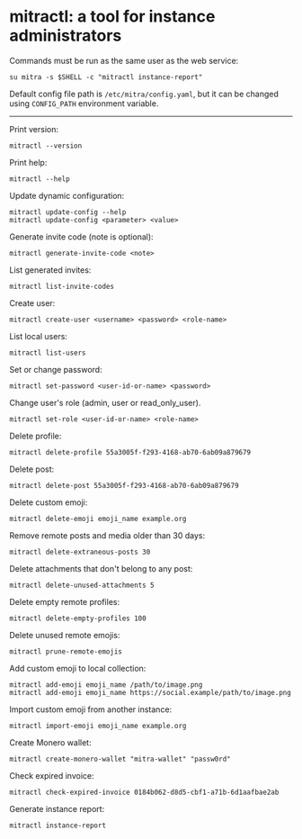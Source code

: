 # mitractl: a tool for instance administrators

Commands must be run as the same user as the web service:

```shell
su mitra -s $SHELL -c "mitractl instance-report"
```

Default config file path is `/etc/mitra/config.yaml`, but it can be changed using `CONFIG_PATH` environment variable.

---

Print version:

```shell
mitractl --version
```

Print help:

```shell
mitractl --help
```

Update dynamic configuration:

```shell
mitractl update-config --help
mitractl update-config <parameter> <value>
```

Generate invite code (note is optional):

```shell
mitractl generate-invite-code <note>
```

List generated invites:

```shell
mitractl list-invite-codes
```

Create user:

```shell
mitractl create-user <username> <password> <role-name>
```

List local users:

```shell
mitractl list-users
```

Set or change password:

```shell
mitractl set-password <user-id-or-name> <password>
```

Change user's role (admin, user or read_only_user).

```shell
mitractl set-role <user-id-or-name> <role-name>
```

Delete profile:

```shell
mitractl delete-profile 55a3005f-f293-4168-ab70-6ab09a879679
```

Delete post:

```shell
mitractl delete-post 55a3005f-f293-4168-ab70-6ab09a879679
```

Delete custom emoji:

```shell
mitractl delete-emoji emoji_name example.org
```

Remove remote posts and media older than 30 days:

```shell
mitractl delete-extraneous-posts 30
```

Delete attachments that don't belong to any post:

```shell
mitractl delete-unused-attachments 5
```

Delete empty remote profiles:

```shell
mitractl delete-empty-profiles 100
```

Delete unused remote emojis:

```shell
mitractl prune-remote-emojis
```

Add custom emoji to local collection:

```shell
mitractl add-emoji emoji_name /path/to/image.png
mitractl add-emoji emoji_name https://social.example/path/to/image.png
```

Import custom emoji from another instance:

```shell
mitractl import-emoji emoji_name example.org
```

Create Monero wallet:

```shell
mitractl create-monero-wallet "mitra-wallet" "passw0rd"
```

Check expired invoice:

```shell
mitractl check-expired-invoice 0184b062-d8d5-cbf1-a71b-6d1aafbae2ab
```

Generate instance report:

```shell
mitractl instance-report
```

